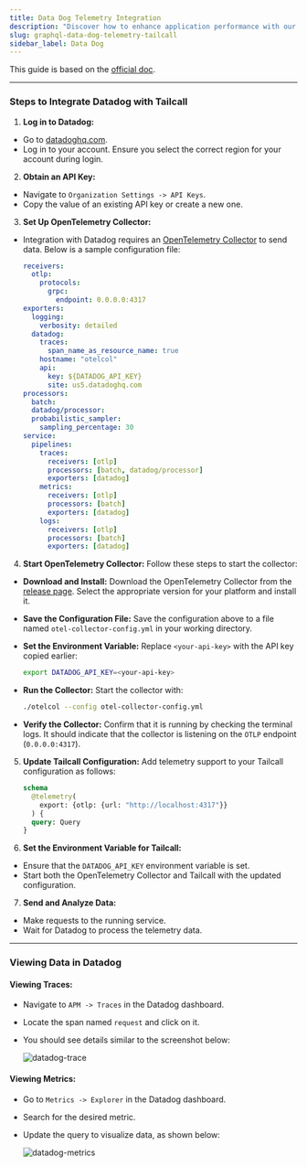```yaml
---
title: Data Dog Telemetry Integration
description: "Discover how to enhance application performance with our guide on enabling and analyzing telemetry data in Tailcall. Learn to configure observability support using OpenTelemetry for insights into logs, metrics, and traces, with practical integration examples for platforms like Honeycomb.io, New Relic, and Datadog."
slug: graphql-data-dog-telemetry-tailcall
sidebar_label: Data Dog
---
```


This guide is based on the [official doc](https://docs.datadoghq.com/getting_started/opentelemetry/?s=header#exploring-observability-data-in-datadog).

---

### Steps to Integrate Datadog with Tailcall

1. **Log in to Datadog:**

- Go to [datadoghq.com](https://www.datadoghq.com).
- Log in to your account. Ensure you select the correct region for your account during login.

2. **Obtain an API Key:**

- Navigate to `Organization Settings -> API Keys`.
- Copy the value of an existing API key or create a new one.

3. **Set Up OpenTelemetry Collector:**

- Integration with Datadog requires an [OpenTelemetry Collector](https://docs.datadoghq.com/opentelemetry/collector_exporter/otel_collector_datadog_exporter/?tab=onahost) to send data. Below is a sample configuration file:

  ```yml
  receivers:
    otlp:
      protocols:
        grpc:
          endpoint: 0.0.0.0:4317
  exporters:
    logging:
      verbosity: detailed
    datadog:
      traces:
        span_name_as_resource_name: true
      hostname: "otelcol"
      api:
        key: ${DATADOG_API_KEY}
        site: us5.datadoghq.com
  processors:
    batch:
    datadog/processor:
    probabilistic_sampler:
      sampling_percentage: 30
  service:
    pipelines:
      traces:
        receivers: [otlp]
        processors: [batch, datadog/processor]
        exporters: [datadog]
      metrics:
        receivers: [otlp]
        processors: [batch]
        exporters: [datadog]
      logs:
        receivers: [otlp]
        processors: [batch]
        exporters: [datadog]
  ```

4. **Start OpenTelemetry Collector:**
   Follow these steps to start the collector:

- **Download and Install:**
  Download the OpenTelemetry Collector from the [release page](https://github.com/open-telemetry/opentelemetry-collector-releases/releases). Select the appropriate version for your platform and install it.

- **Save the Configuration File:**
  Save the configuration above to a file named `otel-collector-config.yml` in your working directory.

- **Set the Environment Variable:**
  Replace `<your-api-key>` with the API key copied earlier:

  ```bash
  export DATADOG_API_KEY=<your-api-key>
  ```

- **Run the Collector:**
  Start the collector with:

  ```bash
  ./otelcol --config otel-collector-config.yml
  ```

- **Verify the Collector:**
  Confirm that it is running by checking the terminal logs. It should indicate that the collector is listening on the `OTLP` endpoint (`0.0.0.0:4317`).

5. **Update Tailcall Configuration:**
   Add telemetry support to your Tailcall configuration as follows:

   ```graphql
   schema
     @telemetry(
       export: {otlp: {url: "http://localhost:4317"}}
     ) {
     query: Query
   }
   ```

6. **Set the Environment Variable for Tailcall:**

- Ensure that the `DATADOG_API_KEY` environment variable is set.
- Start both the OpenTelemetry Collector and Tailcall with the updated configuration.

7. **Send and Analyze Data:**

- Make requests to the running service.
- Wait for Datadog to process the telemetry data.

---

### Viewing Data in Datadog

#### Viewing Traces:

- Navigate to `APM -> Traces` in the Datadog dashboard.
- Locate the span named `request` and click on it.
- You should see details similar to the screenshot below:

  ![datadog-trace](../static/images/telemetry/datadog-trace.png)

#### Viewing Metrics:

- Go to `Metrics -> Explorer` in the Datadog dashboard.
- Search for the desired metric.
- Update the query to visualize data, as shown below:

  ![datadog-metrics](../static/images/telemetry/datadog-metrics.png)
